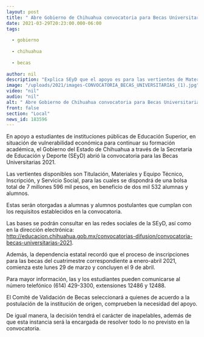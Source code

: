 ```yaml
---
layout: post
title: " Abre Gobierno de Chihuahua convocatoria para Becas Universitarias 2021"
date: 2021-03-29T20:23:00.000-06:00
tags:
  
  - gobierno
  
  - chihuahua
  
  - becas
  
author: nil
description: "Explica SEyD que el apoyo es para las vertientes de Materiales y Equipo Técnico, Inscripción, y Titulación y Servicio Social para las cuales se dispone de un total de 7 millones 596 mil pesos que beneficiarán a 2 mil 532 alumnas y alumnos"
image: "/uploads/2021/images-CONVOCATORIA_BECAS_UNIVERSITARIAS_(1).jpg"
video: "nil"
audio: "nil"
alt: " Abre Gobierno de Chihuahua convocatoria para Becas Universitarias 2021"
front: false
section: "Local"
news_id: 183596
---
```


En apoyo a estudiantes de instituciones públicas de Educación Superior, en situación de vulnerabilidad económica para continuar su formación académica, el Gobierno del Estado de Chihuahua a través de la Secretaría de Educación y Deporte (SEyD) abrió la convocatoria para las Becas Universitarias 2021.

Las vertientes disponibles son Titulación, Materiales y Equipo Técnico, Inscripción, y Servicio Social, para las cuales se dispondrá de una bolsa total de 7 millones 596 mil pesos, en beneficio de dos mil 532 alumnas y alumnos.

Estas serán otorgadas a alumnas y alumnos postulantes que cumplan con los requisitos establecidos en la convocatoria.

Las bases se podrán consultar en las redes sociales de la SEyD, así como en la dirección electrónica: http://educacion.chihuahua.gob.mx/convocatorias-difusion/convocatoria-becas-universitarias-2021.

Además, la dependencia estatal recordó que el proceso de inscripciones para las becas del cuatrimestre correspondiente a enero-abril 2021, comienza este lunes 29 de marzo y concluyen el 9 de abril.

Para mayor información, las y los estudiantes pueden comunicarse al número telefónico (614) 429-3300, extensiones 12486 y 12488.

El Comité de Validación de Becas seleccionará a quienes de acuerdo a la postulación de la institución de origen, comprueben la necesidad del apoyo.

De igual manera, la decisión tendrá el carácter de inapelables, además de que esta instancia será la encargada de resolver todo lo no previsto en la convocatoria.